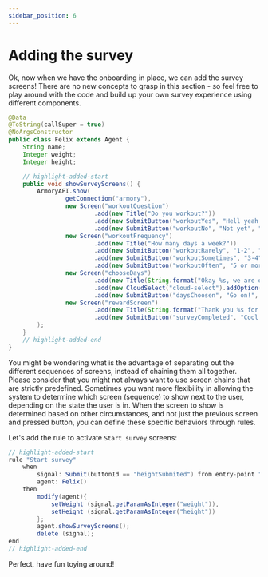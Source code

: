 ```yaml
---
sidebar_position: 6
---
```


# Adding the survey

Ok, now when we have the onboarding in place, we can add the survey screens! There are no new concepts to grasp in this section - so feel free to play around with the code and build up your own survey experience using different components.

```java title="agents/Felix.java"
@Data
@ToString(callSuper = true)
@NoArgsConstructor
public class Felix extends Agent {
    String name;
    Integer weight;
    Integer height;

    // highlight-added-start
    public void showSurveyScreens() {
        ArmoryAPI.show(
                getConnection("armory"),
                new Screen("workoutQuestion")
                        .add(new Title("Do you workout?"))
                        .add(new SubmitButton("workoutYes", "Hell yeah!", "workoutFrequency"))
                        .add(new SubmitButton("workoutNo", "Not yet", "chooseDays")),
                new Screen("workoutFrequency")
                        .add(new Title("How many days a week?"))
                        .add(new SubmitButton("workoutRarely", "1-2", "chooseDays"))
                        .add(new SubmitButton("workoutSometimes", "3-4", "chooseDays"))
                        .add(new SubmitButton("workoutOften", "5 or more", "chooseDays")),
                new Screen("chooseDays")
                        .add(new Title(String.format("Okay %s, we are one step away! Choose the days that you are available for a workout?", name)))
                        .add(new CloudSelect("cloud-select").addOption("Monday", "Monday").addOption("Tuesday", "Tuesday").addOption("Wednesday", "Wednesday").addOption("Thursday","Thursday").addOption("Friday", "Friday").addOption("Saturday", "Saturday").addOption("Sunday","Sunday"))
                        .add(new SubmitButton("daysChoosen", "Go on!", "rewardScreen")),
                new Screen("rewardScreen")
                        .add(new Title(String.format("Thank you %s for taking your time to talk to me! I will generate your plan in a few moments!", name)))
                        .add(new SubmitButton("surveyCompleted", "Cool!"))
        );
    }
    // highlight-added-end
}
```

You might be wondering what is the advantage of separating out the different sequences of screens, instead of chaining them all together.
Please consider that you might not always want to use screen chains that are strictly predefined. Sometimes you want more flexibility in allowing the system to determine which screen (sequence) to show next to the user, depending on the state the user is in. 
When the screen to show is determined based on other circumstances, and not just the previous screen and pressed button, you can define these specific behaviors through rules.

Let's add the rule to activate `Start survey` screens:

```java title="rules/felix/Felix.drl"
// highlight-added-start
rule "Start survey"
    when
        signal: Submit(buttonId == "heightSubmited") from entry-point "signals"
        agent: Felix()
    then
        modify(agent){
            setWeight (signal.getParamAsInteger("weight")),
            setHeight (signal.getParamAsInteger("height"))
        };
        agent.showSurveyScreens();
        delete (signal);
end
// highlight-added-end
```

Perfect, have fun toying around!